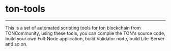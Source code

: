 # ton-tools
---
This is a set of automated scripting tools for ton blockchain from TONCommunity, using these tools, you can compile the TON's source code, build your own Full-Node application, build Validator node, build Lite-Server and so on.
